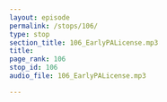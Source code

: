 ```yaml
---
layout: episode
permalink: /stops/106/
type: stop
section_title: 106_EarlyPALicense.mp3
title: 
page_rank: 106
stop_id: 106
audio_file: 106_EarlyPALicense.mp3

---
```

